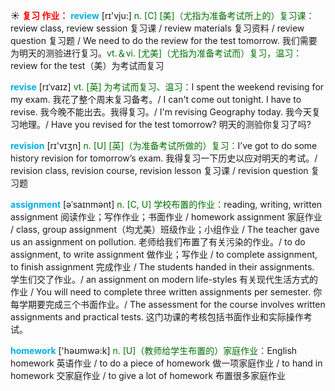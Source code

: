☀ <font color="red">**复习 作业：**</font>
<font color="sky blue">**review**</font> [rɪ'vju:] 
<font color="rgb(227, 108, 9)">n. [C] [美]（尤指为准备考试所上的）复习课：</font>review class, review session 复习课 / review materials 复习资料 / review question 复习题 / We need to do the review for the test tomorrow. 我们需要为明天的测验进行复习。<font color="rgb(227, 108, 9)">vt.＆vi. [尤美]（尤指为准备考试而）复习，温习：</font>review for the test（美）为考试而复习
           
<font color="sky blue">**revise**</font> [rɪˈvaɪz]
<font color="rgb(227, 108, 9)">vt. [英] 为考试而复习、温习：</font>I spent the weekend revising for my exam. 我花了整个周末复习备考。/ I can't come out tonight. I have to revise. 我今晚不能出去。我得复习。/ I'm revising Geography today. 我今天复习地理。/ Have you revised for the test tomorrow? 明天的测验你复习了吗?

<font color="sky blue">**revision**</font> [rɪ'vɪӡn] 
<font color="rgb(227, 108, 9)">n. [U] [英]（为准备考试所做的）复习：</font>I’ve got to do some history revision for tomorrow’s exam. 我得复习一下历史以应对明天的考试。/ revision class, revision course, revision lesson 复习课 / revision question 复习题 
           
<font color="sky blue">**assignment**</font> [əˈsaɪnmənt]
<font color="rgb(227, 108, 9)">n. [C, U] 学校布置的作业：</font>reading, writing, written assignment 阅读作业；写作作业；书面作业 / homework assignment 家庭作业 / class, group assignment（均尤美）班级作业；小组作业 / The teacher gave us an assignment on pollution. 老师给我们布置了有关污染的作业。/ to do assignment, to write assignment 做作业；写作业 / to complete assignment, to finish assignment 完成作业 / The students handed in their assignments. 学生们交了作业。/ an assignment on modern life-styles 有关现代生活方式的作业 / You will need to complete three written assignments per semester. 你每学期要完成三个书面作业。/ The assessment for the course involves written assignments and practical tests. 这门功课的考核包括书面作业和实际操作考试。

<font color="sky blue">**homework**</font> ['həʊmwə:k] 
<font color="rgb(227, 108, 9)">n. [U]（教师给学生布置的）家庭作业：</font>English homework 英语作业 / to do a piece of homework 做一项家庭作业 / to hand in homework 交家庭作业 / to give a lot of homework 布置很多家庭作业